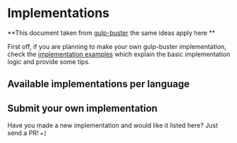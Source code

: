 # Implementations

**This document taken from [gulp-buster](https://github.com/UltCombo/gulp-buster) the same ideas apply here **

First off, if you are planning to make your own gulp-buster implementation, check the [implementation examples](https://github.com/mathisonian/gulp-sri/blob/master/IMPLEMENTATION-EXAMPLE.md) which explain the basic implementation logic and provide some tips.

## Available implementations per language


## Submit your own implementation

Have you made a new implementation and would like it listed here? Just send a PR! `=]`

